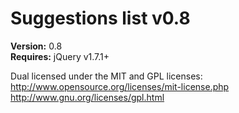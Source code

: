 Suggestions list v0.8
====================

**Version:** 0.8  
**Requires:** jQuery v1.7.1+  

Dual licensed under the MIT and GPL licenses:
http://www.opensource.org/licenses/mit-license.php
http://www.gnu.org/licenses/gpl.html
